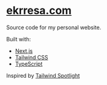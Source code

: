 # [ekrresa.com](https://www.ekrresa.com)

Source code for my personal website.

Built with:

- [Next.js](https://nextjs.org/)
- [Tailwind CSS](https://tailwindcss.com/)
- [TypeScript](https://www.typescriptlang.org/)

Inspired by [Tailwind Spotlight](https://tailwindui.com/templates/spotlight)
